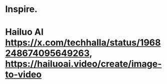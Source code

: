 # Inspire.
# Hailuo AI https://x.com/techhalla/status/1968248674095649263, https://hailuoai.video/create/image-to-video
